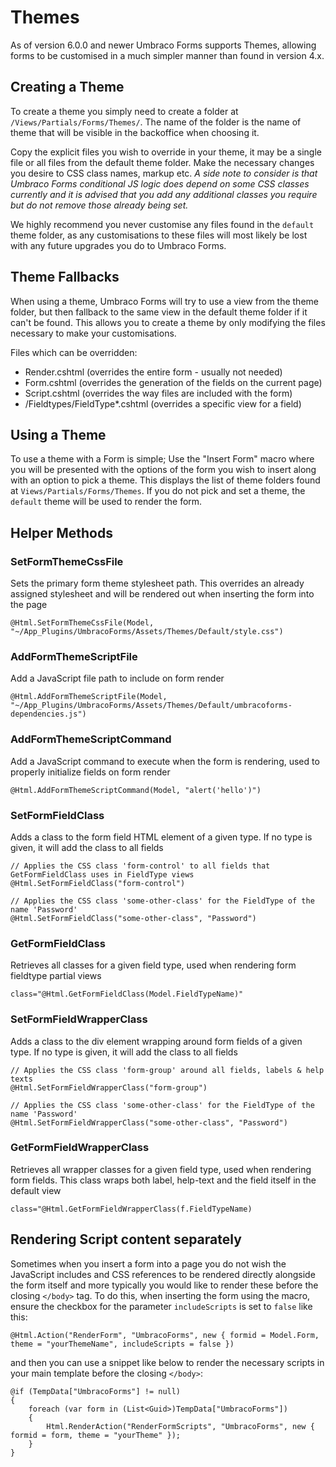 # Themes
As of version 6.0.0 and newer Umbraco Forms supports Themes, allowing forms to be customised in a much simpler manner than found in version 4.x.

## Creating a Theme
To create a theme you simply need to create a folder at `/Views/Partials/Forms/Themes/`. The name of the folder is the name of theme that will be visible in the backoffice when choosing it.


Copy the explicit files you wish to override in your theme, it may be a single file or all files from the default theme folder. Make the necessary changes you desire to CSS class names, markup etc. 
*A side note to consider is that Umbraco Forms conditional JS logic does depend on some CSS classes currently and it is advised that you add any additional classes you require but do not remove those already being set.*

We highly recommend you never customise any files found in the `default` theme folder, as any customisations to these files will most likely be lost with any future upgrades you do to Umbraco Forms.

## Theme Fallbacks
When using a theme, Umbraco Forms will try to use a view from the theme folder, but then fallback to the same view in the default theme folder if it can't be found. This allows you to create a theme by only modifying the files necessary to make your customisations.

Files which can be overridden:

* Render.cshtml (overrides the entire form - usually not needed)
* Form.cshtml (overrides the generation of the fields on the current page)
* Script.cshtml (overrides the way files are included with the form)
* /Fieldtypes/FieldType*.cshtml (overrides a specific view for a field)

## Using a Theme
To use a theme with a Form is simple; Use the "Insert Form" macro where you will be presented with the options of the form you wish to insert along with an option to pick a theme. This displays the list of theme folders found at `Views/Partials/Forms/Themes`. If you do not pick and set a theme, the `default` theme will be used to render the form.

## Helper Methods

### SetFormThemeCssFile
Sets the primary form theme stylesheet path. This overrides an already assigned stylesheet and will be rendered out when inserting the form into the page

`@Html.SetFormThemeCssFile(Model, "~/App_Plugins/UmbracoForms/Assets/Themes/Default/style.css")`

### AddFormThemeScriptFile

Add a JavaScript file path to include on form render

`@Html.AddFormThemeScriptFile(Model, "~/App_Plugins/UmbracoForms/Assets/Themes/Default/umbracoforms-dependencies.js")`

### AddFormThemeScriptCommand
Add a JavaScript command to execute when the form is rendering, used to properly initialize fields on form render

`@Html.AddFormThemeScriptCommand(Model, "alert('hello')")`

### SetFormFieldClass
Adds a class to the form field HTML element of a given type. If no type is given, it will add the class to all fields


    // Applies the CSS class 'form-control' to all fields that GetFormFieldClass uses in FieldType views
    @Html.SetFormFieldClass("form-control")

    // Applies the CSS class 'some-other-class' for the FieldType of the name 'Password'
    @Html.SetFormFieldClass("some-other-class", "Password")


### GetFormFieldClass
Retrieves all classes for a given field type, used when rendering form fieldtype partial views

`class="@Html.GetFormFieldClass(Model.FieldTypeName)"`

### SetFormFieldWrapperClass
Adds a class to the div element wrapping around form fields of a given type. If no type is given, it will add the class to all fields

    // Applies the CSS class 'form-group' around all fields, labels & help texts
    @Html.SetFormFieldWrapperClass("form-group")

    // Applies the CSS class 'some-other-class' for the FieldType of the name 'Password'
    @Html.SetFormFieldWrapperClass("some-other-class", "Password")


### GetFormFieldWrapperClass

Retrieves all wrapper classes for a given field type, used when rendering form fields. This class wraps both label, help-text and the field itself in the default view

`class="@Html.GetFormFieldWrapperClass(f.FieldTypeName)`


## Rendering Script content separately

Sometimes when you insert a form into a page you do not wish the JavaScript includes and CSS references to be rendered directly alongside the form itself and more typically you would like to render these before the closing `</body>` tag.
To do this, when inserting the form using the macro, ensure the checkbox for the parameter `includeScripts` is set to `false` like this:

    
    @Html.Action("RenderForm", "UmbracoForms", new { formid = Model.Form, theme = "yourThemeName", includeScripts = false })

and then you can use a snippet like below to render the necessary scripts in your main template before the closing `</body>`:


    @if (TempData["UmbracoForms"] != null)
    {
        foreach (var form in (List<Guid>)TempData["UmbracoForms"])
        {
            Html.RenderAction("RenderFormScripts", "UmbracoForms", new { formid = form, theme = "yourTheme" });
        }
    }


